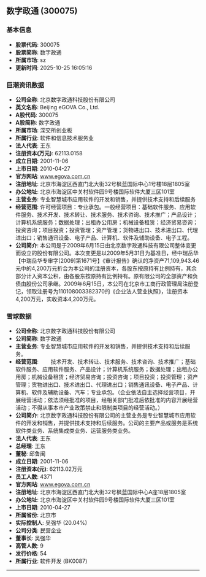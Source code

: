 ## 数字政通 (300075)

### 基本信息

- **股票代码**: 300075
- **股票简称**: 数字政通
- **所属市场**: sz
- **更新时间**: 2025-10-25 16:05:16

### 巨潮资讯数据

- **公司全称**: 北京数字政通科技股份有限公司
- **英文名称**: Beijing eGOVA Co., Ltd.
- **A股代码**: 300075
- **A股简称**: 数字政通
- **所属市场**: 深交所创业板
- **所属行业**: 软件和信息技术服务业
- **法人代表**: 王东
- **注册资本(万元)**: 62113.0158
- **成立日期**: 2001-11-06
- **上市日期**: 2010-04-27
- **官方网站**: www.egova.com.cn
- **注册地址**: 北京市海淀区西直门北大街32号枫蓝国际中心1号楼18层1805室
- **办公地址**: 北京市海淀区中关村软件园9号楼国际软件大厦三区101室
- **主营业务**: 专业智慧城市应用软件的开发和销售，并提供技术支持和后续服务
- **经营范围**: 许可经营项目：专业承包。一般经营项目：基础软件服务、应用软件服务、技术开发、技术转让、技术服务、技术咨询、技术推广；产品设计；计算机系统服务；数据处理；出租办公用房；机械设备租赁；经济贸易咨询；投资咨询；项目投资；投资管理；资产管理；货物进出口、技术进出口、代理进出口；销售通讯设备、电子产品、计算机、软件及辅助设备、电子工程。
- **公司简介**: 本公司是于2009年6月15日由北京数字政通科技有限公司整体变更而设立的股份有限公司。本次变更是以2009年5月31日为基准日，经中瑞岳华【中瑞岳华专审字[2009]第1671号】《审计报告》确认的净资产71,109,943.46元中的4,200万元折合为本公司的注册资本，各股东按原持有比例持有，其余部分计入资本公积，由各股东按原持有比例持有。原有限公司的全部资产和负债由股份公司承继。2009年6月15日，本公司在北京市工商行政管理局注册登记，领取注册号为110108003382370的《企业法人营业执照》，注册资本4,200万元，实收资本4,200万元。

### 雪球数据

- **公司全称**: 北京数字政通科技股份有限公司
- **公司简称**: 数字政通
- **主营业务**: 专业智慧城市应用软件的开发和销售，并提供技术支持和后续服务。
- **经营范围**: 　　技术开发、技术转让、技术服务、技术咨询、技术推广；基础软件服务、应用软件服务、产品设计；计算机系统服务；数据处理；出租办公用房；机械设备租赁；经济贸易咨询；投资咨询；项目投资；投资管理；资产管理；货物进出口、技术进出口、代理进出口；销售通讯设备、电子产品、计算机、软件及辅助设备、汽车；专业承包。（企业依法自主选择经营项目，开展经营活动；依法须经批准的项目，经相关部门批准后依批准的内容开展经营活动；不得从事本市产业政策禁止和限制类项目的经营活动。）
- **公司简介**: 北京数字政通科技股份有限公司的主营业务是专业智慧城市应用软件的开发和销售，并提供技术支持和后续服务。公司的主要产品或服务是系统软件类业务、系统集成类业务、运营服务类业务。
- **法人代表**: 王东
- **总经理**: 王东
- **董秘**: 邱鲁闽
- **成立日期**: 2001-11-06
- **注册资本(元)**: 62113.02万元
- **员工人数**: 4371
- **官方网站**: www.egova.com.cn
- **注册地址**: 北京市海淀区西直门北大街32号枫蓝国际中心A座18层1805室
- **办公地址**: 北京市海淀区中关村软件园9号楼国际软件大厦三区101室
- **上市日期**: 2010-04-27
- **所属省份**: 北京市
- **实际控制人**: 吴强华 (20.04%)
- **公司分类**: 民营企业
- **董事长**: 吴强华
- **高管人数**: 9
- **发行价格**: 54
- **所属行业**: 软件开发 (BK0087)

---
